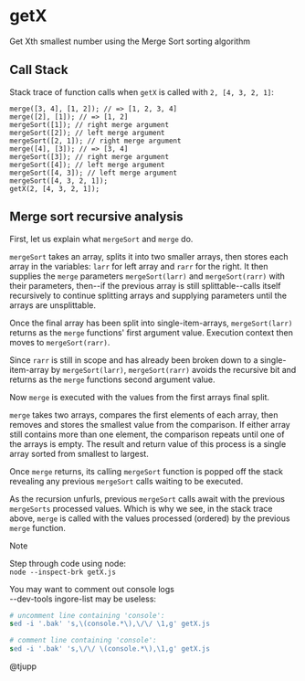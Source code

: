 # getX

Get Xth smallest number using the Merge Sort sorting algorithm

## Call Stack 

Stack trace of function calls when `getX`
is called with `2, [4, 3, 2, 1]`:

```
merge([3, 4], [1, 2]); // => [1, 2, 3, 4]
merge([2], [1]); // => [1, 2]
mergeSort([1]); // right merge argument
mergeSort([2]); // left merge argument
mergeSort([2, 1]); // right merge argument
merge([4], [3]); // => [3, 4]
mergeSort([3]); // right merge argument
mergeSort([4]); // left merge argument
mergeSort([4, 3]); // left merge argument
mergeSort([4, 3, 2, 1]);
getX(2, [4, 3, 2, 1]);
```

## Merge sort recursive analysis

First, let us explain what `mergeSort` and `merge` do.

`mergeSort` takes an array, splits it into two smaller arrays, then stores each array in the variables: `larr` for left array and `rarr` for the right. It then supplies the `merge` parameters `mergeSort(larr)` and `mergeSort(rarr)` with their parameters, then--if the previous array is still splittable--calls itself recursively to continue splitting arrays and supplying parameters until the arrays are unsplittable. 

Once the final array has been split into single-item-arrays, `mergeSort(larr)` returns as the `merge` functions' first argument value. Execution context then moves to `mergeSort(rarr)`. 

Since `rarr` is still in scope and has already been broken down to a single-item-array by `mergeSort(larr)`, `mergeSort(rarr)` avoids the recursive bit and returns as the `merge` functions second argument value.

Now `merge` is executed with the values from the first arrays final split.

`merge` takes two arrays, compares the first elements of each array, then removes and stores the smallest value from the comparison. If either array still contains more than one element, the comparison repeats until one of the arrays is empty. The result and return value of this process is a single array sorted from smallest to largest.

Once `merge` returns, its calling `mergeSort` function is popped off the stack revealing any previous `mergeSort` calls waiting to be executed.

As the recursion unfurls, previous `mergeSort` calls await with the previous `mergeSorts` processed values. Which is why we see, in the stack trace above, `merge` is called with the values processed (ordered) by the previous `merge` function.


> [!NOTE]
> Step through code using node:  
> `node --inspect-brk getX.js`
>
> You may want to comment out console logs  
> --dev-tools ingore-list may be useless:  
> ```sed
> # uncomment line containing 'console':  
> sed -i '.bak' 's,\(console.*\),\/\/ \1,g' getX.js
>
> # comment line containing 'console':  
> sed -i '.bak' 's,\/\/ \(console.*\),\1,g' getX.js
> ```


@tjupp

